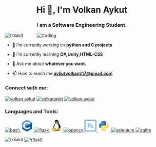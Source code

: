 <h1 align="center">Hi 👋, I'm Volkan Aykut</h1>
<h3 align="center">I am a Software Engineering Student.</h3>
<img align="right" alt="Coding" width="400" src="https://media2.giphy.com/media/u2pmTWUi0MXjyrMaVj/giphy.gif?cid=790b7611c86d0640d3bcd4eb771dc4b1927007e5196b5ad0&rid=giphy.gif&ct=g">

<p align="left"> <img src="https://komarev.com/ghpvc/?username=fr3ak0&label=Profile%20views&color=0e75b6&style=flat" alt="fr3ak0" /> </p>

- 🔭 I’m currently working on **python and C projects**

- 🌱 I’m currently learning **C#,Unity,HTML-CSS**

- 💬 Ask me about **whatever you want.**

- 📫 How to reach me **aykutvolkan217@gmail.com**

<h3 align="left">Connect with me:</h3>
<p align="left">
<a href="https://linkedin.com/in/volkan aykut" target="blank"><img align="center" src="https://raw.githubusercontent.com/rahuldkjain/github-profile-readme-generator/master/src/images/icons/Social/linked-in-alt.svg" alt="volkan aykut" height="30" width="40" /></a>
<a href="https://instagram.com/volkanaykt" target="blank"><img align="center" src="https://raw.githubusercontent.com/rahuldkjain/github-profile-readme-generator/master/src/images/icons/Social/instagram.svg" alt="volkanaykt" height="30" width="40" /></a>
<a href="https://www.youtube.com/c/volkan aykut" target="blank"><img align="center" src="https://raw.githubusercontent.com/rahuldkjain/github-profile-readme-generator/master/src/images/icons/Social/youtube.svg" alt="volkan aykut" height="30" width="40" /></a>
</p>

<h3 align="left">Languages and Tools:</h3>
<p align="left"> <a href="https://www.gnu.org/software/bash/" target="_blank" rel="noreferrer"> <img src="https://www.vectorlogo.zone/logos/gnu_bash/gnu_bash-icon.svg" alt="bash" width="40" height="40"/> </a> <a href="https://www.cprogramming.com/" target="_blank" rel="noreferrer"> <img src="https://raw.githubusercontent.com/devicons/devicon/master/icons/c/c-original.svg" alt="c" width="40" height="40"/> </a> <a href="https://flask.palletsprojects.com/" target="_blank" rel="noreferrer"> <img src="https://www.vectorlogo.zone/logos/pocoo_flask/pocoo_flask-icon.svg" alt="flask" width="40" height="40"/> </a> <a href="https://www.linux.org/" target="_blank" rel="noreferrer"> <img src="https://raw.githubusercontent.com/devicons/devicon/master/icons/linux/linux-original.svg" alt="linux" width="40" height="40"/> </a> <a href="https://opencv.org/" target="_blank" rel="noreferrer"> <img src="https://www.vectorlogo.zone/logos/opencv/opencv-icon.svg" alt="opencv" width="40" height="40"/> </a> <a href="https://www.photoshop.com/en" target="_blank" rel="noreferrer"> <img src="https://raw.githubusercontent.com/devicons/devicon/master/icons/photoshop/photoshop-line.svg" alt="photoshop" width="40" height="40"/> </a> <a href="https://www.python.org" target="_blank" rel="noreferrer"> <img src="https://raw.githubusercontent.com/devicons/devicon/master/icons/python/python-original.svg" alt="python" width="40" height="40"/> </a> <a href="https://www.selenium.dev" target="_blank" rel="noreferrer"> <img src="https://raw.githubusercontent.com/detain/svg-logos/780f25886640cef088af994181646db2f6b1a3f8/svg/selenium-logo.svg" alt="selenium" width="40" height="40"/> </a> <a href="https://www.sqlite.org/" target="_blank" rel="noreferrer"> <img src="https://www.vectorlogo.zone/logos/sqlite/sqlite-icon.svg" alt="sqlite" width="40" height="40"/> </a> </p>

<p><img align="left" src="https://github-readme-stats.vercel.app/api/top-langs?username=fr3ak0&show_icons=true&locale=en&layout=compact" alt="fr3ak0" /></p>

<p>&nbsp;<img align="center" src="https://github-readme-stats.vercel.app/api?username=fr3ak0&show_icons=true&locale=en" alt="fr3ak0" /></p>


